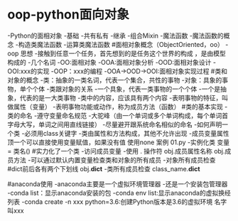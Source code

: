 # oop-python面向对象
-Python的面相对象
    -基础
    -共有私有
    -继承
    -组合Mixin
-魔法函数
    -魔法函数的概念
    -构造类魔法函数
    -运算类魔法函数
#面相对象概念（ObjectOriented，oo）
-oop 思想
    -接触到任意一个任务，首先想到的是任务这个世界的构成 ，是由模型构成的
-几个名词
    -OO:面相对象
    -OOA:面相对象分析
    -OOD:面相对象设计
    -OOI:xxx的实现
    -OOP：xxx的编程
    -OOA->OOD->OOI:面相对象实现过程
#类和对象的概念
    -类：抽象的一类名词，代表一个集合，共性的事物
    -对象：具象的事物，单个个体
    -类跟对象的关系
        -一个具象，代表一类事物的一个个体
        -一个是抽象，代表的是一大类事物
    -类中的内容，应该具有两个内容
    -表明事物的特征，叫做属性（变量）
    -表明事物功能或动作，称为成员方法（函数）
#类的基本实现
-类的命名
    -遵守变量命名规范
    -大驼峰（由一个单词或多个单词构成，每个单词首字母大写，单词之间用直线链接）
    -尽量避开跟系统命名相似的命名
-如何声明一个类
    -必须用class关键字
    -类由属性和方法构成，其他不允许出现
    -成员变量属性顶一个可以直接使用变量赋值，如果没有值 使用none
    案例 01.py
-实例化类
    变量 = 类名() #实力化了一个类
-访问成员变量
    -使用 . 操作符
        obj.成员属性名称
        obj.成员方法
-可以通过默认内置变量检查类和对象的所有成员
    -对象所有成员检查
        #dict前后各有两个下划线
        obj.__dict__
    -类所有成员检查
        class_name.__dict__
    
#anaconda使用
-anaconda主要是一个虚拟环境管理器
-还是一个安装包管理器
-conda list：显示anaconda安装的包
-conda env list:显示anaconda的虚拟换经列表
-conda create -n xxx python=3.6:创建Python版本是3.6的虚拟环境 名字叫xxx
